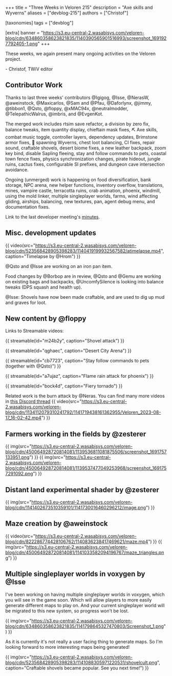 +++
title = "Three Weeks in Veloren 215"
description = "Axe skills and Wyverns"
aliases = ["devblog-215"]
authors = ["Christof"]

[taxonomies]
tags = ["devblog"]

[extra]
banner = "https://s3.eu-central-2.wasabisys.com/veloren-blog/cdn/634860358623821835/1140390565901516993/screenshot_1691927792405-1.png"
+++

These weeks, we again present many ongoing activities on the Veloren project.

\- Christof, TWiV editor

## Contributor Work

Thanks to last three weeks' contributors @Igigog, @Isse, @NerasW, @aweinstock, @Maxicarlos, @Sam and @Pfau, @Daforlynx, @jimmy, @tibbon1, @Qsto, @floppy, @xMAC94x, @neutralmodder, @TelepathicWalrus, @imbris, and @EvgenKot.

The merged work includes rtsim save refactor, a division by zero fix, balance tweaks, item quantity display, chieftain mask fixes, ⛏️ Axe skills, combat music toggle, controller layers, dependency updates, Brimstone armor fixes, 🐉 spawning Wyverns, chest loot balancing, CI fixes, repair sound, craftable shovels, desert biome fixes, a new leather backpack, zoom key bind, disable Sapling fleeing, stay and follow commands to pets, coastal town fence fixes, physics synchronization changes, pirate hideout, jungle ruins, cactus fixes, configurable SI prefixes, and dungeon cave intersection avoidance.

Ongoing (unmerged) work is happening on food diversification, bank storage, NPC arena, new helper functions, inventory overflow, translations, mines, vampire castle, terracotta ruins, crab animation, phoenix, windmill, using the mold linker, multiple singleplayer worlds, farms, wind affecting gliding, airships, balancing, new textures, pan, agent debug menu, and documentation fixes.

Link to the last developer meeting's [minutes](https://hackmd.io/@veloren/SkcujmA3n).

## Misc. development updates

<!--TODO Video shows as corrupt in Firefox -->
{{ video(src="https://s3.eu-central-2.wasabisys.com/veloren-blog/cdn/523568428905398283/1140419199932567582/atimelapse.mp4", caption="Timelapse by @Hrom") }}

@Qsto and @Isse are working on an iron pan item.

Food changes by @Borbop are in review, @Qsto and @Gemu are working on existing bags and backpacks,
@UncomfySilence is looking into balance tweaks (DPS squash and health up).

@Isse: Shovels have now been made craftable, and are used to dig up mud and graves for loot.

## New content by @floppy

Links to Streamable videos:

{{ streamable(id="m24b2y", caption="Shovel attack") }}

{{ streamable(id="qghaec", caption="Desert City Arena") }}

{{ streamable(id="cb7723", caption="Stay follow commands to pets (together with @Qsto)") }}

{{ streamable(id="a7ujaz", caption="Flame rain attack for phoenix") }}

{{ streamable(id="bock4d", caption="Fiery tornado") }}

Related work is the burn attack by @Neras. You can find many more videos in [this Discord thread](https://discord.com/channels/449602562165833758/1134112079310241792) {{ video(src="https://s3.eu-central-2.wasabisys.com/veloren-blog/cdn/1134112079310241792/1141719438161362955/Veloren_2023-08-17_16-02-42.mp4") }}

## Farmers working in the fields by @zesterer

{{ img(src="https://s3.eu-central-2.wasabisys.com/veloren-blog/cdn/450064928720814081/1139536811081875506/screenshot_1691757133951.png") }}
{{ img(src="https://s3.eu-central-2.wasabisys.com/veloren-blog/cdn/450064928720814081/1139537477049253968/screenshot_1691757291092.png") }}

## Distant land experimental shader by @zesterer

{{ img(src="https://s3.eu-central-2.wasabisys.com/veloren-blog/cdn/1141402673510359101/1141730016460296212/image.png") }}

## Maze creation by @aweinstock

{{ video(src="https://s3.eu-central-2.wasabisys.com/veloren-blog/cdn/822286774428106762/1140836238417469621/maze.mp4") }}
{{ img(src="https://s3.eu-central-2.wasabisys.com/veloren-blog/cdn/450064928720814081/1141033582094196767/maze_triangles.png") }}

## Multiple singleplayer worlds in voxygen by @Isse

I've been working on having multiple singleplayer worlds in voxygen, which you will see in the game soon. Which will allow players
to more easily generate different maps to play on. And your current singleplayer world will be migrated to this new system, so progress won't be lost.

{{ img(src="https://s3.eu-central-2.wasabisys.com/veloren-blog/cdn/634860358623821835/1141798645327470803/Screenshot_1.png") }}

As it is currently it's not really a user facing thing to generate maps. So I'm looking forward to more interesting maps being generated!

{{
  img(src="https://s3.eu-central-2.wasabisys.com/veloren-blog/cdn/523568428905398283/1141088305971220531/shovelcult.png",
  caption="Craftable shovels became popular. See you next time!")
}}
